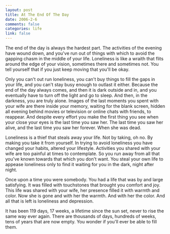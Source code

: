```yaml
--- 
layout: post
title: At The End Of The Day
date: 2006-2-6
comments: false
categories: life
link: false
---
```

The end of the day is always the hardest part. The activities of the evening have wound down, and you've run out of things with which to avoid the gapping chasm in the middle of your life. Loneliness is like a wraith that flits around the edge of your vision, sometimes there and sometimes not. You tell yourself that if you just keep moving that you'll be okay.

Only you can't out run loneliness, you can't buy things to fill the gaps in your life, and you can't stay busy enough to outlast it either. Because the end of the day always comes, and then it is dark outside and in, and you eventually have to turn off the light and go to sleep. And then, in the darkness, you are truly alone. Images of the last moments you spent with your wife are there inside your memory, waiting for the blank screen, hidden all evening behind movies or television or online chats with friends, to reappear. And despite every effort you make the first thing you see when your close your eyes is the last time you saw her. The last time you saw her alive, and the last time you saw her forever. When she was dead.

Loneliness is a thief that steals away your life. Not by taking, oh no. By making you take it from yourself. In trying to avoid loneliness you have changed your habits, altered your lifestyle. Activities you shared with your wife are too painful at times to contemplate. So you run away from all that you've known towards that which you don't want. You steal your own life to appease loneliness only to find it waiting for you in the dark, night after night.

Once upon a time you were somebody. You had a life that was by and large satisfying. It was filled with touchstones that brought you comfort and joy. This life was shared with your wife, her presence filled it with warmth and color. Now she is gone and with her the warmth. And with her the color. And all that is left is loneliness and depression.

It has been 119 days, 17 weeks, a lifetime since the sun set, never to rise the same way ever again. There are thousands of days, hundreds of weeks, tens of years that are now empty. You wonder if you'll ever be able to fill them.
